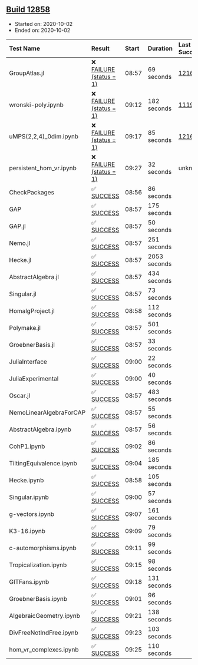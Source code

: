 ## [Build 12858](https://oscarci.mathematik.uni-kl.de/job/oscar/12858/)

* Started on: 2020-10-02
* Ended on: 2020-10-02

| Test Name    | Result | Start | Duration | Last Success | First Failure |
|:-------------|:-------|:------|:---------|:-------------|:--------------|
| GroupAtlas.jl | ❌ [FAILURE (status = 1)](https://oscarci.mathematik.uni-kl.de/job/oscar/12858/artifact/logs/build-12858/GroupAtlas.jl.log) | 08:57 | 69 seconds | [12167](https://oscarci.mathematik.uni-kl.de/job/oscar/12167/) | [12168](https://oscarci.mathematik.uni-kl.de/job/oscar/12168/) |
| wronski-poly.ipynb | ❌ [FAILURE (status = 1)](https://oscarci.mathematik.uni-kl.de/job/oscar/12858/artifact/logs/build-12858/wronski-poly.ipynb.log) | 09:12 | 182 seconds | [11192](https://oscarci.mathematik.uni-kl.de/job/oscar/11192/) | [11193](https://oscarci.mathematik.uni-kl.de/job/oscar/11193/) |
| uMPS(2,2,4)_0dim.ipynb | ❌ [FAILURE (status = 1)](https://oscarci.mathematik.uni-kl.de/job/oscar/12858/artifact/logs/build-12858/uMPS-2-2-4-_0dim.ipynb.log) | 09:17 | 85 seconds | [12167](https://oscarci.mathematik.uni-kl.de/job/oscar/12167/) | [12168](https://oscarci.mathematik.uni-kl.de/job/oscar/12168/) |
| persistent_hom_vr.ipynb | ❌ [FAILURE (status = 1)](https://oscarci.mathematik.uni-kl.de/job/oscar/12858/artifact/logs/build-12858/persistent_hom_vr.ipynb.log) | 09:27 | 32 seconds | unknown | unknown |
| CheckPackages | ✅ [SUCCESS](https://oscarci.mathematik.uni-kl.de/job/oscar/12858/artifact/logs/build-12858/CheckPackages.log) | 08:56 | 86 seconds |  |  |
| GAP | ✅ [SUCCESS](https://oscarci.mathematik.uni-kl.de/job/oscar/12858/artifact/logs/build-12858/GAP.log) | 08:57 | 175 seconds |  |  |
| GAP.jl | ✅ [SUCCESS](https://oscarci.mathematik.uni-kl.de/job/oscar/12858/artifact/logs/build-12858/GAP.jl.log) | 08:57 | 50 seconds |  |  |
| Nemo.jl | ✅ [SUCCESS](https://oscarci.mathematik.uni-kl.de/job/oscar/12858/artifact/logs/build-12858/Nemo.jl.log) | 08:57 | 251 seconds |  |  |
| Hecke.jl | ✅ [SUCCESS](https://oscarci.mathematik.uni-kl.de/job/oscar/12858/artifact/logs/build-12858/Hecke.jl.log) | 08:57 | 2053 seconds |  |  |
| AbstractAlgebra.jl | ✅ [SUCCESS](https://oscarci.mathematik.uni-kl.de/job/oscar/12858/artifact/logs/build-12858/AbstractAlgebra.jl.log) | 08:57 | 434 seconds |  |  |
| Singular.jl | ✅ [SUCCESS](https://oscarci.mathematik.uni-kl.de/job/oscar/12858/artifact/logs/build-12858/Singular.jl.log) | 08:57 | 73 seconds |  |  |
| HomalgProject.jl | ✅ [SUCCESS](https://oscarci.mathematik.uni-kl.de/job/oscar/12858/artifact/logs/build-12858/HomalgProject.jl.log) | 08:58 | 112 seconds |  |  |
| Polymake.jl | ✅ [SUCCESS](https://oscarci.mathematik.uni-kl.de/job/oscar/12858/artifact/logs/build-12858/Polymake.jl.log) | 08:57 | 501 seconds |  |  |
| GroebnerBasis.jl | ✅ [SUCCESS](https://oscarci.mathematik.uni-kl.de/job/oscar/12858/artifact/logs/build-12858/GroebnerBasis.jl.log) | 08:57 | 33 seconds |  |  |
| JuliaInterface | ✅ [SUCCESS](https://oscarci.mathematik.uni-kl.de/job/oscar/12858/artifact/logs/build-12858/JuliaInterface.log) | 09:00 | 22 seconds |  |  |
| JuliaExperimental | ✅ [SUCCESS](https://oscarci.mathematik.uni-kl.de/job/oscar/12858/artifact/logs/build-12858/JuliaExperimental.log) | 09:00 | 40 seconds |  |  |
| Oscar.jl | ✅ [SUCCESS](https://oscarci.mathematik.uni-kl.de/job/oscar/12858/artifact/logs/build-12858/Oscar.jl.log) | 08:57 | 483 seconds |  |  |
| NemoLinearAlgebraForCAP | ✅ [SUCCESS](https://oscarci.mathematik.uni-kl.de/job/oscar/12858/artifact/logs/build-12858/NemoLinearAlgebraForCAP.log) | 08:57 | 55 seconds |  |  |
| AbstractAlgebra.ipynb | ✅ [SUCCESS](https://oscarci.mathematik.uni-kl.de/job/oscar/12858/artifact/logs/build-12858/AbstractAlgebra.ipynb.log) | 08:57 | 56 seconds |  |  |
| CohP1.ipynb | ✅ [SUCCESS](https://oscarci.mathematik.uni-kl.de/job/oscar/12858/artifact/logs/build-12858/CohP1.ipynb.log) | 09:02 | 86 seconds |  |  |
| TiltingEquivalence.ipynb | ✅ [SUCCESS](https://oscarci.mathematik.uni-kl.de/job/oscar/12858/artifact/logs/build-12858/TiltingEquivalence.ipynb.log) | 09:04 | 185 seconds |  |  |
| Hecke.ipynb | ✅ [SUCCESS](https://oscarci.mathematik.uni-kl.de/job/oscar/12858/artifact/logs/build-12858/Hecke.ipynb.log) | 08:58 | 105 seconds |  |  |
| Singular.ipynb | ✅ [SUCCESS](https://oscarci.mathematik.uni-kl.de/job/oscar/12858/artifact/logs/build-12858/Singular.ipynb.log) | 09:00 | 57 seconds |  |  |
| g-vectors.ipynb | ✅ [SUCCESS](https://oscarci.mathematik.uni-kl.de/job/oscar/12858/artifact/logs/build-12858/g-vectors.ipynb.log) | 09:07 | 161 seconds |  |  |
| K3-16.ipynb | ✅ [SUCCESS](https://oscarci.mathematik.uni-kl.de/job/oscar/12858/artifact/logs/build-12858/K3-16.ipynb.log) | 09:09 | 79 seconds |  |  |
| c-automorphisms.ipynb | ✅ [SUCCESS](https://oscarci.mathematik.uni-kl.de/job/oscar/12858/artifact/logs/build-12858/c-automorphisms.ipynb.log) | 09:11 | 99 seconds |  |  |
| Tropicalization.ipynb | ✅ [SUCCESS](https://oscarci.mathematik.uni-kl.de/job/oscar/12858/artifact/logs/build-12858/Tropicalization.ipynb.log) | 09:15 | 98 seconds |  |  |
| GITFans.ipynb | ✅ [SUCCESS](https://oscarci.mathematik.uni-kl.de/job/oscar/12858/artifact/logs/build-12858/GITFans.ipynb.log) | 09:18 | 131 seconds |  |  |
| GroebnerBasis.ipynb | ✅ [SUCCESS](https://oscarci.mathematik.uni-kl.de/job/oscar/12858/artifact/logs/build-12858/GroebnerBasis.ipynb.log) | 09:01 | 96 seconds |  |  |
| AlgebraicGeometry.ipynb | ✅ [SUCCESS](https://oscarci.mathematik.uni-kl.de/job/oscar/12858/artifact/logs/build-12858/AlgebraicGeometry.ipynb.log) | 09:21 | 138 seconds |  |  |
| DivFreeNotIndFree.ipynb | ✅ [SUCCESS](https://oscarci.mathematik.uni-kl.de/job/oscar/12858/artifact/logs/build-12858/DivFreeNotIndFree.ipynb.log) | 09:23 | 103 seconds |  |  |
| hom_vr_complexes.ipynb | ✅ [SUCCESS](https://oscarci.mathematik.uni-kl.de/job/oscar/12858/artifact/logs/build-12858/hom_vr_complexes.ipynb.log) | 09:25 | 110 seconds |  |  |
